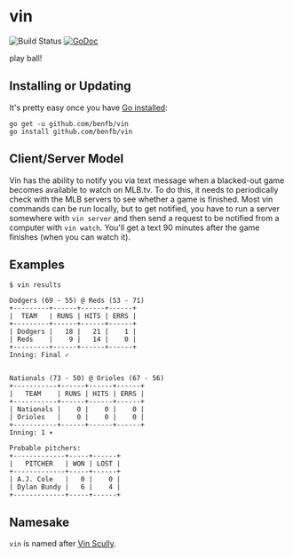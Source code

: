 # vin
![Build Status](https://img.shields.io/travis/benfb/vin.svg?style=flat-square)
[![GoDoc](https://img.shields.io/badge/api-reference-blue.svg?style=flat-square)](https://godoc.org/github.com/benfb/vin)

play ball!

Installing or Updating
----------------------
It's pretty easy once you have [Go installed](https://golang.org/dl/):

```
go get -u github.com/benfb/vin
go install github.com/benfb/vin
```

Client/Server Model
-------------------
Vin has the ability to notify you via text message when a blacked-out game becomes available to watch on MLB.tv. To do this, it needs to periodically check with the MLB servers to see whether a game is finished. Most vin commands can be run locally, but to get notified, you have to run a server somewhere with `vin server` and then send a request to be notified from a computer with `vin watch`. You'll get a text 90 minutes after the game finishes (when you can watch it).

Examples
--------
```
$ vin results

Dodgers (69 - 55) @ Reds (53 - 71)
+---------+------+------+------+
|  TEAM   | RUNS | HITS | ERRS |
+---------+------+------+------+
| Dodgers |   18 |   21 |    1 |
| Reds    |    9 |   14 |    0 |
+---------+------+------+------+
Inning: Final ✓


Nationals (73 - 50) @ Orioles (67 - 56)
+-----------+------+------+------+
|   TEAM    | RUNS | HITS | ERRS |
+-----------+------+------+------+
| Nationals |    0 |    0 |    0 |
| Orioles   |    0 |    0 |    0 |
+-----------+------+------+------+
Inning: 1 ▾

Probable pitchers:
+-------------+-----+------+
|   PITCHER   | WON | LOST |
+-------------+-----+------+
| A.J. Cole   |   0 |    0 |
| Dylan Bundy |   6 |    4 |
+-------------+-----+------+
```

Namesake
--------
`vin` is named after [Vin Scully](https://en.wikipedia.org/wiki/Vin_Scully).
